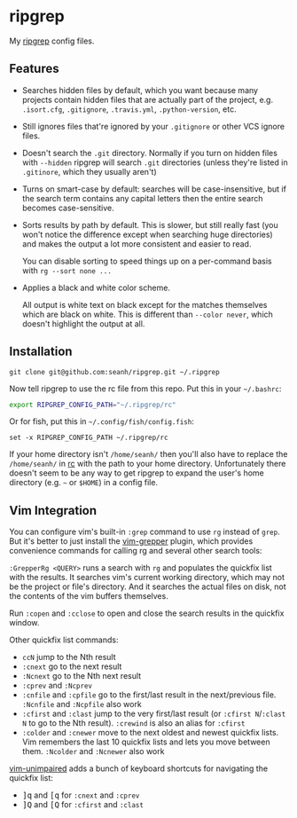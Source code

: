ripgrep
=======

My [ripgrep](https://github.com/BurntSushi/ripgrep) config files.

Features
--------

* Searches hidden files by default, which you want because many projects contain hidden
  files that are actually part of the project, e.g. `.isort.cfg`, `.gitignore`,
  `.travis.yml`, `.python-version`, etc.
* Still ignores files that're ignored by your `.gitignore` or other VCS ignore files.
* Doesn't search the `.git` directory. Normally if you turn on hidden files with
  `--hidden` ripgrep will search `.git` directories (unless they're listed in
  `.gitinore`, which they usually aren't)

* Turns on smart-case by default: searches will be case-insensitive, but if the search
  term contains any capital letters then the entire search becomes case-sensitive.

* Sorts results by path by default. This is slower, but still really fast (you won't
  notice the difference except when searching huge directories) and makes the output
  a lot more consistent and easier to read.

  You can disable sorting to speed things up on a per-command basis with
  `rg --sort none ...`

* Applies a black and white color scheme.

  All output is white text on black except for the matches themselves which are
  black on white.
  This is different than `--color never`, which doesn't highlight the output at all.

Installation
------------

```terminal
git clone git@github.com:seanh/ripgrep.git ~/.ripgrep
```

Now tell ripgrep to use the rc file from this repo. Put this in your `~/.bashrc`:

```bash
export RIPGREP_CONFIG_PATH="~/.ripgrep/rc"
```

Or for fish, put this in `~/.config/fish/config.fish`:

```fish
set -x RIPGREP_CONFIG_PATH ~/.ripgrep/rc
```

If your home directory isn't `/home/seanh/` then you'll also have to replace
the `/home/seanh/` in [rc](rc) with the path to your home directory.
Unfortunately there doesn't seem to be any way to get ripgrep to expand the
user's home directory (e.g. `~` or `$HOME`) in a config file.

Vim Integration
---------------

You can configure vim's built-in `:grep` command to use `rg` instead of `grep`.
But it's better to just install the [vim-grepper](https://github.com/mhinz/vim-grepper) plugin,
which provides convenience commands for calling rg and several other search tools:

`:GrepperRg <QUERY>` runs a search with `rg` and populates the quickfix list with the results. It searches vim's current working directory, which may not be the project or file's directory. And it searches the actual files on disk, not the contents of the vim buffers themselves.

Run `:copen` and `:cclose` to open and close the search results in the quickfix window.

Other quickfix list commands:

* `ccN` jump to the Nth result
* `:cnext` go to the next result
* `:Ncnext` go to the Nth next result
* `:cprev` and `:Ncprev`
* `:cnfile` and `:cpfile` go to the first/last result in the next/previous file. `:Ncnfile` and `:Ncpfile` also work
* `:cfirst` and `:clast` jump to the very first/last result (or `:cfirst N`/`:clast N` to go to the Nth result). `:crewind` is also an alias for `:cfirst`
* `:colder` and `:cnewer` move to the next oldest and newest quickfix lists. Vim remembers the last 10 quickfix lists and lets you move between them. `:Ncolder` and `:Ncnewer` also work

[vim-unimpaired](https://github.com/tpope/vim-unimpaired) adds a bunch of keyboard shortcuts for navigating the quickfix list:

*  <kbd><kbd>]</kbd><kbd>q</kbd></kbd> and <kbd><kbd>[</kbd><kbd>q</kbd></kbd> for `:cnext` and `:cprev`
* <kbd><kbd>]</kbd><kbd>Q</kbd></kbd> and <kbd><kbd>[</kbd><kbd>Q</kbd></kbd> for `:cfirst` and `:clast`
